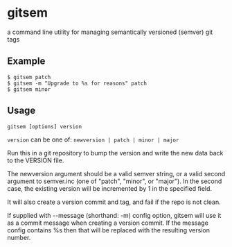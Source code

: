 # gitsem

a command line utility for managing semantically versioned (semver) git tags

## Example
```shell
$ gitsem patch
$ gitsem -m "Upgrade to %s for reasons" patch
$ gitsem minor
```

## Usage

```shell
gitsem [options] version
```

`version` can be one of: `newversion | patch | minor | major`

Run this in a git repository to bump the version and write the new data back to the VERSION file.

The newversion argument should be a valid semver string, or a valid second argument to semver.inc (one of "patch", "minor", or "major").
In the second case, the existing version will be incremented by 1 in the specified field.

It will also create a version commit and tag, and fail if the repo is not clean.

If supplied with --message (shorthand: -m) config option, gitsem will use it as a commit message when creating a version commit.
If the message config contains %s then that will be replaced with the resulting version number.

